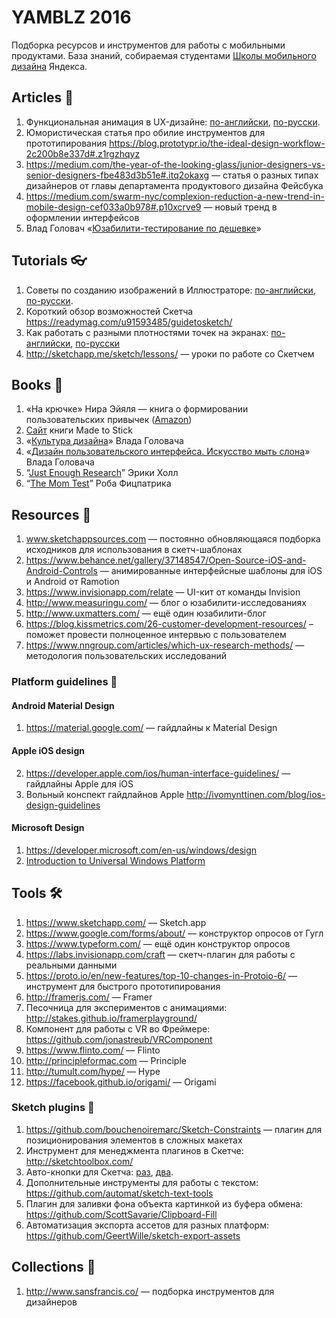 # YAMBLZ 2016

Подборка ресурсов и инструментов для работы с мобильными продуктами. База знаний, собираемая студентами [Школы мобильного дизайна](https://academy.yandex.ru/events/design/msk-2016/) Яндекса.

## Articles 📖

1. Функциональная анимация в UX-дизайне: [по-английски](https://uxplanet.org/functional-animation-in-ux-design-what-makes-a-good-transition-d6e7b4344e5e#.r3fwirri4), [по-русски](https://habrahabr.ru/post/306348/).
2. Юмористическая статья про обилие инструментов для прототипирования https://blog.prototypr.io/the-ideal-design-workflow-2c200b8e337d#.z1rgzhqyz
3. https://medium.com/the-year-of-the-looking-glass/junior-designers-vs-senior-designers-fbe483d3b51e#.itq2okaxg — статья о разных типах дизайнеров от главы департамента продуктового дизайна Фейсбука
4. https://medium.com/swarm-nyc/complexion-reduction-a-new-trend-in-mobile-design-cef033a0b978#.p10xcrve9 — новый тренд в оформлении интерфейсов
5. Влад Головач «[Юзабилити-тестирование по дешевке](https://medium.com/usethics-doc/%D1%8E%D0%B7%D0%B0%D0%B1%D0%B8%D0%BB%D0%B8%D1%82%D0%B8-%D1%82%D0%B5%D1%81%D1%82%D0%B8%D1%80%D0%BE%D0%B2%D0%B0%D0%BD%D0%B8%D0%B5-%D0%BF%D0%BE-%D0%B4%D0%B5%D1%88%D0%B5%D0%B2%D0%BA%D0%B5-2e853250960f)»

## Tutorials 👓

1. Советы по созданию изображений в Иллюстраторе: [по-английски](http://design.tutsplus.com/tutorials/how-to-create-pixel-perfect-artwork-using-adobe-illustrator--cms-23907), [по-русски](http://design.tutsplus.com/tutorials/how-to-create-pixel-perfect-artwork-using-adobe-illustrator--cms-23907).
2. Короткий обзор возможностей Скетча https://readymag.com/u91593485/guidetosketch/
3. Как работать с разными плотностями точек на экранах: [по-английски](http://sebastien-gabriel.com/designers-guide-to-dpi/), [по-русски](https://habrahabr.ru/post/237931/)
4. http://sketchapp.me/sketch/lessons/ — уроки по работе со Скетчем

## Books 📕

1. «На крючке» Нира Эйяля — книга о формировании пользовательских привычек ([Amazon](https://www.amazon.com/Hooked-How-Build-Habit-Forming-Products-ebook/dp/B00HJ4A43S#navbar))
2. [Сайт](http://heathbrothers.com/books/made-to-stick/) книги Made to Stick
3. «[Культура дизайна](http://designculture.exmachina.ru/)» Влада Головача
4. «[Дизайн пользовательского интерфейса. Искусство мыть слона](http://uibook2.usethics.ru/)» Влада Головача
5. “[Just Enough Research](https://abookapart.com/products/just-enough-research)” Эрики Холл
6. “[The Mom Test](http://momtestbook.com/)” Роба Фицпатрика

## Resources 🍋

1. www.sketchappsources.com — постоянно обновляющаяся подборка исходников для использования в скетч-шаблонах
2. https://www.behance.net/gallery/37148547/Open-Source-iOS-and-Android-Controls — анимированные интерфейсные шаблоны для iOS и Android от Ramotion
3. https://www.invisionapp.com/relate — UI-кит от команды Invision
4. http://www.measuringu.com/ — блог о юзабилити-исследованиях
5. http://www.uxmatters.com/ — ещё один юзабилити-блог
6. https://blog.kissmetrics.com/26-customer-development-resources/ – поможет провести полноценное интервью с пользователем
7. https://www.nngroup.com/articles/which-ux-research-methods/ — методология пользовательских исследований

### Platform guidelines 🏀

#### Android Material Design
1. https://material.google.com/ — гайдлайны к Material Design

#### Apple iOS design
2. https://developer.apple.com/ios/human-interface-guidelines/ — гайдлайны Apple для iOS
3. Вольный конспект гайдлайнов Apple http://ivomynttinen.com/blog/ios-design-guidelines

#### Microsoft Design
1. https://developer.microsoft.com/en-us/windows/design
2. [Introduction to Universal Windows Platform](https://msdn.microsoft.com/en-us/windows/uwp/layout/design-and-ui-intro)

## Tools 🛠

1. https://www.sketchapp.com/ — Sketch.app
2. https://www.google.com/forms/about/ — конструктор опросов от Гугл
3. https://www.typeform.com/ — ещё один конструктор опросов
4. https://labs.invisionapp.com/craft — скетч-плагин для работы с реальными данными
5. https://proto.io/en/new-features/top-10-changes-in-Protoio-6/ — инструмент для быстрого прототипирования
6. http://framerjs.com/ — Framer
7. Песочница для экспериментов с анимациями: http://stakes.github.io/framerplayground/
8. Компонент для работы с VR во Фреймере: https://github.com/jonastreub/VRComponent
9. https://www.flinto.com/ — Flinto
10. http://principleformac.com — Principle
11. http://tumult.com/hype/ — Hype
12. https://facebook.github.io/origami/ — Origami

### Sketch plugins 💎

1. https://github.com/bouchenoiremarc/Sketch-Constraints — плагин для позиционирования элементов в сложных макетах
2. Инструмент для менеджмента плагинов в Скетче: http://sketchtoolbox.com/
3. Авто-кнопки для Скетча: [раз](https://github.com/kenmoore/sketch-relabel-button), [два](https://github.com/fuggfuggfugg/sketch-dynamic-button-3.5).
4. Дополнительные инструменты для работы с текстом: https://github.com/automat/sketch-text-tools 
5. Плагин для заливки фона объекта картинкой из буфера обмена: https://github.com/ScottSavarie/Clipboard-Fill
6. Автоматизация экспорта ассетов для разных платформ: https://github.com/GeertWille/sketch-export-assets

## Collections 🍿

1. http://www.sansfrancis.co/ — подборка инструментов для дизайнеров